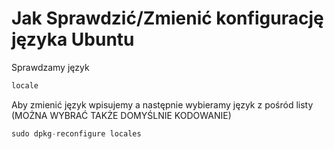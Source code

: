 # Jak Sprawdzić/Zmienić konfigurację języka Ubuntu


Sprawdzamy język

```java
locale
```


Aby zmienić język wpisujemy a następnie wybieramy język z pośród listy (MOŻNA WYBRAĆ TAKŻE DOMYŚLNIE KODOWANIE)

```java
sudo dpkg-reconfigure locales
```
